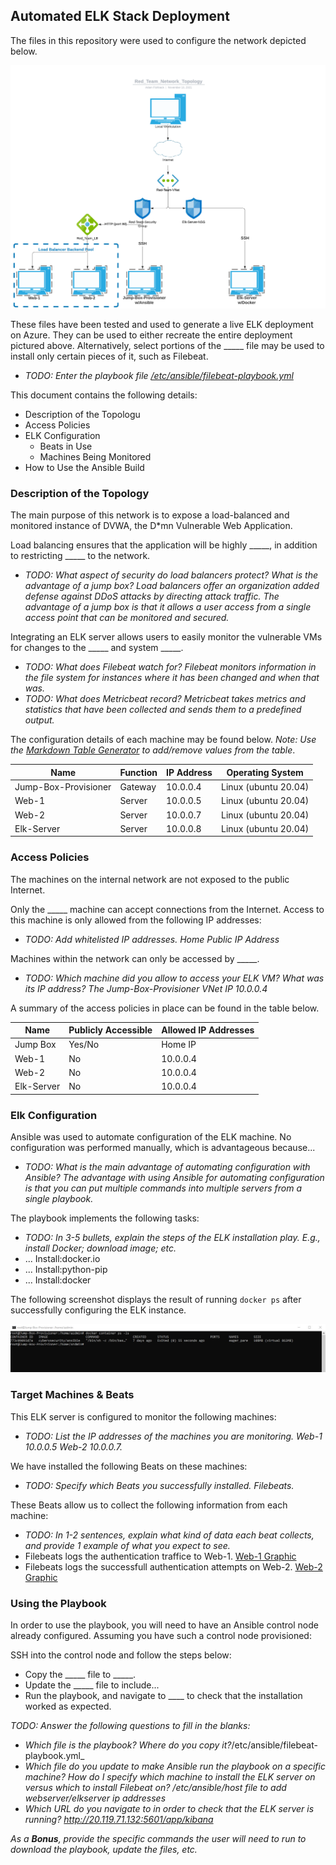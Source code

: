 ## Automated ELK Stack Deployment

The files in this repository were used to configure the network depicted below.

![TODO: Update the path with the name of your diagram](https://github.com/IDreamofAzathoth/Elk-Stack-Project/blob/master/images/Red_Team_Network_Topology.png)

These files have been tested and used to generate a live ELK deployment on Azure. They can be used to either recreate the entire deployment pictured above. Alternatively, select portions of the _____ file may be used to install only certain pieces of it, such as Filebeat.

  - _TODO: Enter the playbook file [/etc/ansible/filebeat-playbook.yml](https://github.com/IDreamofAzathoth/Elk-Stack-Project/blob/master/etc/ansible/filebeat-playbook.yml)_

This document contains the following details:
- Description of the Topologu
- Access Policies
- ELK Configuration
  - Beats in Use
  - Machines Being Monitored
- How to Use the Ansible Build


### Description of the Topology

The main purpose of this network is to expose a load-balanced and monitored instance of DVWA, the D*mn Vulnerable Web Application.

Load balancing ensures that the application will be highly _____, in addition to restricting _____ to the network.
- _TODO: What aspect of security do load balancers protect? What is the advantage of a jump box? Load balancers offer an organization added defense against DDoS attacks by directing attack traffic. The advantage of a jump box is that it allows a user access from a single access point that can be monitored and secured._

Integrating an ELK server allows users to easily monitor the vulnerable VMs for changes to the _____ and system _____.
- _TODO: What does Filebeat watch for? Filebeat monitors information in the file system for instances where it has been changed and when that was._
- _TODO: What does Metricbeat record? Metricbeat takes metrics and statistics that have been collected and sends them to a predefined output._

The configuration details of each machine may be found below.
_Note: Use the [Markdown Table Generator](http://www.tablesgenerator.com/markdown_tables) to add/remove values from the table_.

| Name     | Function | IP Address | Operating System |
|----------|----------|------------|------------------|
| Jump-Box-Provisioner | Gateway  | 10.0.0.4   | Linux (ubuntu 20.04)            |
| Web-1    | Server   | 10.0.0.5   | Linux (ubuntu 20.04)            |
| Web-2    | Server   | 10.0.0.7   | Linux (ubuntu 20.04)            |
| Elk-Server    | Server   | 10.0.0.8   | Linux (ubuntu 20.04)            |

### Access Policies

The machines on the internal network are not exposed to the public Internet. 

Only the _____ machine can accept connections from the Internet. Access to this machine is only allowed from the following IP addresses:
- _TODO: Add whitelisted IP addresses. Home Public IP Address_

Machines within the network can only be accessed by _____.
- _TODO: Which machine did you allow to access your ELK VM? What was its IP address? The Jump-Box-Provisioner VNet IP 10.0.0.4_

A summary of the access policies in place can be found in the table below.

| Name     | Publicly Accessible | Allowed IP Addresses |
|----------|---------------------|----------------------|
| Jump Box | Yes/No              | Home IP    |
| Web-1 | No                     | 10.0.0.4    |
| Web-2 | No                     | 10.0.0.4    |
| Elk-Server | No                     | 10.0.0.4    |

### Elk Configuration

Ansible was used to automate configuration of the ELK machine. No configuration was performed manually, which is advantageous because...
- _TODO: What is the main advantage of automating configuration with Ansible? The advantage with using Ansible for automating configuration is that you can put multiple commands into multiple servers from a single playbook._

The playbook implements the following tasks:
- _TODO: In 3-5 bullets, explain the steps of the ELK installation play. E.g., install Docker; download image; etc._
- ... Install:docker.io 
- ... Install:python-pip
- ... Install:docker 

The following screenshot displays the result of running `docker ps` after successfully configuring the ELK instance.

![TODO: Update the path with the name of your screenshot of docker ps output](https://github.com/IDreamofAzathoth/Elk-Stack-Project/blob/master/images/Docker_PS_Output.jpg)

### Target Machines & Beats
This ELK server is configured to monitor the following machines:
- _TODO: List the IP addresses of the machines you are monitoring. Web-1 10.0.0.5 Web-2 10.0.0.7._

We have installed the following Beats on these machines:
- _TODO: Specify which Beats you successfully installed. Filebeats._

These Beats allow us to collect the following information from each machine:
- _TODO: In 1-2 sentences, explain what kind of data each beat collects, and provide 1 example of what you expect to see._
- Filebeats logs the authentication traffice to Web-1. [Web-1 Graphic](https://github.com/IDreamofAzathoth/Elk-Stack-Project/blob/master/images/Kibana_Agent_Hostname_Fileset.Name.jpg)
- Filebeats logs the successfull authentication attempts on Web-2. [Web-2 Graphic](https://github.com/IDreamofAzathoth/Elk-Stack-Project/blob/master/images/Kibana_Agent_Hostname_Event_Type.jpg)

### Using the Playbook
In order to use the playbook, you will need to have an Ansible control node already configured. Assuming you have such a control node provisioned: 

SSH into the control node and follow the steps below:
- Copy the _____ file to _____.
- Update the _____ file to include...
- Run the playbook, and navigate to ____ to check that the installation worked as expected.

_TODO: Answer the following questions to fill in the blanks:_
- _Which file is the playbook? Where do you copy it?_/etc/ansible/filebeat-playbook.yml_
- _Which file do you update to make Ansible run the playbook on a specific machine? How do I specify which machine to install the ELK server on versus which to install Filebeat on? /etc/ansible/host file to add webserver/elkserver ip addresses_
- _Which URL do you navigate to in order to check that the ELK server is running? http://20.119.71.132:5601/app/kibana_

_As a **Bonus**, provide the specific commands the user will need to run to download the playbook, update the files, etc._
